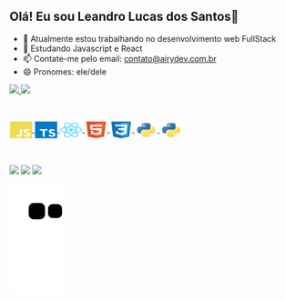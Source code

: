## Olá! Eu sou Leandro Lucas dos Santos👋

- 🔭 Atualmente estou trabalhando no desenvolvimento web FullStack
- 🌱 Estudando Javascript e React
- 📫 Contate-me pelo email: contato@airydev.com.br
- 😄 Pronomes: ele/dele

<div>
  <a href="https://airydev.com.br">
  <img height="180em" src="https://github-readme-stats.vercel.app/api?username=leandrolucs&show_icons=true&theme=dark&include_all_commits=true&count_private=true"/>
  <img height="180em" src="https://github-readme-stats.vercel.app/api/top-langs/?username=leandrolucs&layout=compact&langs_count=7&theme=dark"/>
</div>
  
##
  
  <div style="display: inline_block"><br>
  <img align="center" alt="Js" height="30" width="40" src="https://raw.githubusercontent.com/devicons/devicon/master/icons/javascript/javascript-plain.svg">
  <img align="center" alt="Ts" height="30" width="40" src="https://raw.githubusercontent.com/devicons/devicon/master/icons/typescript/typescript-plain.svg">
  <img align="center" alt="React" height="30" width="40" src="https://raw.githubusercontent.com/devicons/devicon/master/icons/react/react-original.svg">
  <img align="center" alt="HTML" height="30" width="40" src="https://raw.githubusercontent.com/devicons/devicon/master/icons/html5/html5-original.svg">
  <img align="center" alt="CSS" height="30" width="40" src="https://raw.githubusercontent.com/devicons/devicon/master/icons/css3/css3-original.svg">
  <img align="center" alt="Python" height="30" width="40" src="https://raw.githubusercontent.com/devicons/devicon/master/icons/python/python-original.svg">
  <img align="center" alt="Java" height="30" width="40" src="https://raw.githubusercontent.com/devicons/devicon/master/icons/python/python-original.svg">
 
##
    
<div style="display: inline_block"><br>
  <a href="https://www.instagram.com/leandrolucas.santos/" target="_blank"><img src="https://img.shields.io/badge/-Instagram-%23E4405F?style=for-the-badge&logo=instagram&logoColor=white" target="_blank"></a>
  <a href = "mailto:contato@airydev.com.br"><img src="https://img.shields.io/badge/-Gmail-%23333?style=for-the-badge&logo=gmail&logoColor=white" target="_blank"></a>
  <a href="https://www.linkedin.com/in/leandro-lucas-dos-santos-780732214/" target="_blank"><img src="https://img.shields.io/badge/-LinkedIn-%230077B5?style=for-the-badge&logo=linkedin&logoColor=white" target="_blank"></a>  
</div>
    
![Snake animation](https://github.com/rafaballerini/rafaballerini/blob/output/github-contribution-grid-snake.svg)
